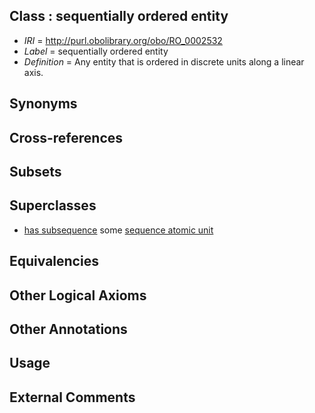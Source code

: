 
## Class : sequentially ordered entity

 * *IRI* = http://purl.obolibrary.org/obo/RO_0002532
 * *Label* = sequentially ordered entity
 * *Definition* = Any entity that is ordered in discrete units along a linear axis.

## Synonyms


## Cross-references


## Subsets


## Superclasses

 * [has subsequence](../../RO/24/RO_0002524.md) some [sequence atomic unit](../../RO/33/RO_0002533.md)

## Equivalencies


## Other Logical Axioms


## Other Annotations


## Usage


## External Comments

